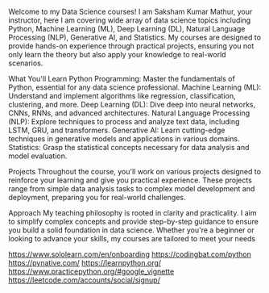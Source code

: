 
Welcome to my Data Science courses! I am Saksham Kumar Mathur, your instructor, here I am covering wide array of data science topics including Python, Machine Learning (ML), Deep Learning (DL), Natural Language Processing (NLP), Generative AI, and Statistics. My courses are designed to provide hands-on experience through practical projects, ensuring you not only learn the theory but also apply your knowledge to real-world scenarios.

What You'll Learn
Python Programming: Master the fundamentals of Python, essential for any data science professional.
Machine Learning (ML): Understand and implement algorithms like regression, classification, clustering, and more.
Deep Learning (DL): Dive deep into neural networks, CNNs, RNNs, and advanced architectures.
Natural Language Processing (NLP): Explore techniques to process and analyze text data, including LSTM, GRU, and transformers.
Generative AI: Learn cutting-edge techniques in generative models and applications in various domains.
Statistics: Grasp the statistical concepts necessary for data analysis and model evaluation.

Projects
Throughout the course, you'll work on various projects designed to reinforce your learning and give you practical experience. These projects range from simple data analysis tasks to complex model development and deployment, preparing you for real-world challenges.

Approach
My teaching philosophy is rooted in clarity and practicality. I aim to simplify complex concepts and provide step-by-step guidance to ensure you build a solid foundation in data science. Whether you're a beginner or looking to advance your skills, my courses are tailored to meet your needs



https://www.sololearn.com/en/onboarding
https://codingbat.com/python
https://pynative.com/
https://learnpython.org/
https://www.practicepython.org/#google_vignette
https://leetcode.com/accounts/social/signup/

